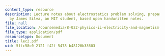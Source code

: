 ```yaml
---
content_type: resource
description: Lecture notes about electrostatics problem solving, prepared in LaTeX
  by James Silva, an MIT student, based upon handwritten notes.
file: null
file_location: /coursemedia/8-022-physics-ii-electricity-and-magnetism-fall-2006/5ffc58c02121f42f5478b48120b33603_lec2.pdf
file_type: application/pdf
resourcetype: Document
title: lec2.pdf
uid: 5ffc58c0-2121-f42f-5478-b48120b33603
---
```

